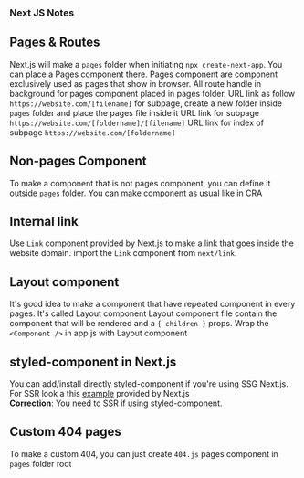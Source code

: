 ### Next JS Notes

## Pages & Routes

Next.js will make a `pages` folder when initiating `npx create-next-app`. You can place a Pages component there.
Pages component are component exclusively used as pages that show in browser.
All route handle in background for pages component placed in pages folder.
URL link as follow `https://website.com/[filename]`
for subpage, create a new folder inside `pages` folder and place the pages file inside it
URL link for subpage `https://website.com/[foldername]/[filename]`
URL link for index of subpage `https://website.com/[foldername]`

## Non-pages Component

To make a component that is not pages component, you can define it outside `pages` folder.
You can make component as usual like in CRA

## Internal link

Use `Link` component provided by Next.js to make a link that goes inside the website domain.
import the `Link` component from `next/link`.

## Layout component

It's good idea to make a component that have repeated component in every pages. It's called Layout component
Layout component file contain the component that will be rendered and a `{ children }` props.
Wrap the `<Component />` in app.js with Layout component

## styled-component in Next.js

You can add/install directly styled-component if you're using SSG Next.js.
For SSR look a this [example](https://github.com/vercel/next.js/tree/canary/examples/with-styled-components)
provided by Next.js<br>
**Correction**: You need to SSR if using styled-component.

## Custom 404 pages

To make a custom 404, you can just create `404.js` pages component in `pages` folder root
